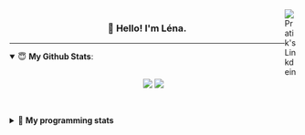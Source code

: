 <!--
<a href="https://twitter.com" target="_blank" rel="nofollow">
 <img align="right" alt="Pratik's Twitter" width="22px" src="https://cdn.jsdelivr.net/npm/simple-icons@v3/icons/twitter.svg" />
</a> 

-->
<a href="https://www.linkedin.com/in/lenagiacalone/" target="_blank" rel="nofollow">
 <img align="right" alt="Pratik's Linkdein" width="22px" src="https://cdn.jsdelivr.net/npm/simple-icons@v3/icons/linkedin.svg" />
</a>



<h3 align="center">👋 Hello! I'm Léna.</h3>

---

<!--
**lgiacalo/lgiacalo** is a ✨ _special_ ✨ repository because its `README.md` (this file) appears on your GitHub profile.

Here are some ideas to get you started:

- 🔭 I’m currently working on ...
- 🌱 I’m currently learning ...
- 👯 I’m looking to collaborate on ...
- 🤔 I’m looking for help with ...
- 💬 Ask me about ...
- 📫 How to reach me: ...
- 😄 Pronouns: ...
- ⚡ Fun fact: ...
-->

<details open>
 <summary> 😇 <b>My Github Stats</b>: </summary>
<br>
<p align = "center">
  <img src = "https://github-readme-stats.vercel.app/api?username=lgiacalo&show_icons=true&theme=nord" width="420">
  <img src = "https://github-readme-stats.vercel.app/api/top-langs/?username=lgiacalo&layout=compact&theme=nord">
</p>
 
<br>
<p align = "center">
  <imp src = "https://github-readme-stats.vercel.app/api/wakatime?username=lgiacalo&theme=nord">
</p>

</details>

<details>
 <summary>🤖 <b>My programming stats</b></summary>
 <br>
 
<!--START_SECTION:waka-->
![Lines of code](https://img.shields.io/badge/From%20Hello%20World%20I%27ve%20Written-973535%20lines%20of%20code-blue)

**🐱 My Github Data** 

> 🏆 864 Contributions in the Year 2021
 > 
> 📦 297.1 kB Used in Github's Storage 
 > 
> 🚫 Not Opted to Hire
 > 
> 📜 44 Public Repositories 
 > 
> 🔑 33 Private Repositories  
 > 
**I'm an Early 🐤** 

```text
🌞 Morning    242 commits    ████░░░░░░░░░░░░░░░░░░░░░   17.49% 
🌆 Daytime    544 commits    █████████░░░░░░░░░░░░░░░░   39.31% 
🌃 Evening    496 commits    █████████░░░░░░░░░░░░░░░░   35.84% 
🌙 Night      102 commits    █░░░░░░░░░░░░░░░░░░░░░░░░   7.37%

```
📅 **I'm Most Productive on Wednesday** 

```text
Monday       214 commits    ███░░░░░░░░░░░░░░░░░░░░░░   15.46% 
Tuesday      168 commits    ███░░░░░░░░░░░░░░░░░░░░░░   12.14% 
Wednesday    275 commits    █████░░░░░░░░░░░░░░░░░░░░   19.87% 
Thursday     270 commits    █████░░░░░░░░░░░░░░░░░░░░   19.51% 
Friday       209 commits    ███░░░░░░░░░░░░░░░░░░░░░░   15.1% 
Saturday     82 commits     █░░░░░░░░░░░░░░░░░░░░░░░░   5.92% 
Sunday       166 commits    ███░░░░░░░░░░░░░░░░░░░░░░   11.99%

```


📊 **This Week I Spent My Time On** 

```text
⌚︎ Time Zone: Europe/Paris

💬 Programming Languages: 
JavaScript               17 hrs 58 mins      █████████████░░░░░░░░░░░░   54.64% 
PHP                      4 hrs 57 mins       ███░░░░░░░░░░░░░░░░░░░░░░   15.09% 
Blade Template           3 hrs 1 min         ██░░░░░░░░░░░░░░░░░░░░░░░   9.2% 
JSON                     1 hr 48 mins        █░░░░░░░░░░░░░░░░░░░░░░░░   5.5% 
Stylus                   1 hr 35 mins        █░░░░░░░░░░░░░░░░░░░░░░░░   4.85%

🔥 Editors: 
VS Code                  32 hrs 53 mins      █████████████████████████   100.0%

🐱‍💻 Projects: 
pappers-engine           16 hrs 49 mins      ████████████░░░░░░░░░░░░░   51.17% 
pappers                  11 hrs 43 mins      █████████░░░░░░░░░░░░░░░░   35.63% 
augmentation_capital     3 hrs               ██░░░░░░░░░░░░░░░░░░░░░░░   9.16% 
works                    1 hr 12 mins        █░░░░░░░░░░░░░░░░░░░░░░░░   3.66% 
pappers-importers        7 mins              ░░░░░░░░░░░░░░░░░░░░░░░░░   0.37%

💻 Operating System: 
Mac                      32 hrs 53 mins      █████████████████████████   100.0%

```

**I Mostly Code in C** 

```text
C                        26 repos            ████████░░░░░░░░░░░░░░░░░   32.5% 
JavaScript               15 repos            ████░░░░░░░░░░░░░░░░░░░░░   18.75% 
HTML                     8 repos             ██░░░░░░░░░░░░░░░░░░░░░░░   10.0% 
Shell                    8 repos             ██░░░░░░░░░░░░░░░░░░░░░░░   10.0% 
C++                      4 repos             █░░░░░░░░░░░░░░░░░░░░░░░░   5.0%

```


**Timeline**

![Chart not found](https://raw.githubusercontent.com/lgiacalo/lgiacalo/main/charts/bar_graph.png) 


 Last Updated on 05/07/2021
<!--END_SECTION:waka-->

</details>
